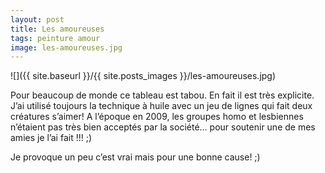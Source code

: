 ```yaml
---
layout: post
title: Les amoureuses
tags: peinture amour
image: les-amoureuses.jpg
---
```


![]({{ site.baseurl }}/{{ site.posts_images }}/les-amoureuses.jpg)

Pour beaucoup de monde ce tableau est tabou. En fait il est très explicite. J’ai utilisé toujours la technique à huile avec un jeu de lignes qui fait deux créatures s’aimer! A l’époque en 2009, les groupes homo et lesbiennes n’étaient pas très bien acceptés par la société… pour soutenir une de mes amies je l’ai fait !!! ;)

Je provoque un peu c’est vrai mais pour une bonne cause! ;)
